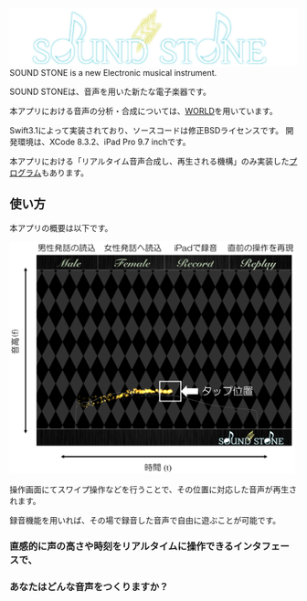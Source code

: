 <img src=images/SOUND_STONE_ICON.png>
SOUND STONE is a new Electronic musical instrument.

SOUND STONEは、音声を用いた新たな電子楽器です。

本アプリにおける音声の分析・合成については、[WORLD](https://github.com/mmorise/World)を用いています。

Swift3.1によって実装されており、ソースコードは修正BSDライセンスです。
開発環境は、XCode 8.3.2、iPad Pro 9.7 inchです。


本アプリにおける「リアルタイム音声合成し、再生される機構」のみ実装した[プログラム](https://github.com/g16tk018/RealtimeWORLDPlayer)もあります。

## 使い方
本アプリの概要は以下です。


<img src=images/fig1.png width=500px>

操作画面にてスワイプ操作などを行うことで、その位置に対応した音声が再生されます。

録音機能を用いれば、その場で録音した音声で自由に遊ぶことが可能です。


### 直感的に声の高さや時刻をリアルタイムに操作できるインタフェースで、

### あなたはどんな音声をつくりますか？
